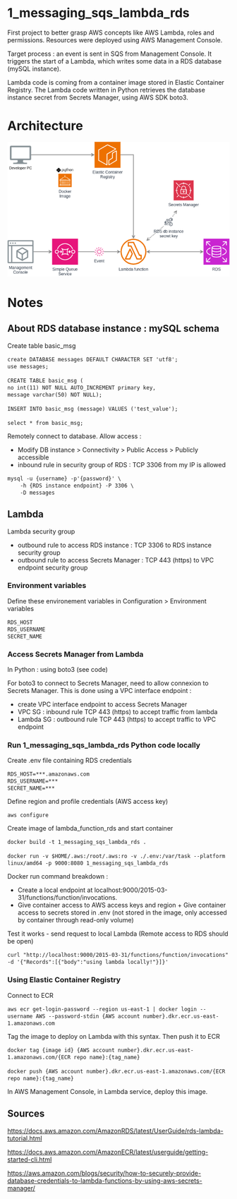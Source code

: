 # 1_messaging_sqs_lambda_rds

First project to better grasp AWS concepts like AWS Lambda, roles and permissions.
Resources were deployed using AWS Management Console.

Target process : an event is sent in SQS from Management Console. It triggers the start of a Lambda, which writes some data in a RDS database (mySQL instance).

Lambda code is coming from a container image stored in Elastic Container Registry. The Lambda code written in Python retrieves the database instance secret from Secrets Manager, using AWS SDK boto3.

# Architecture

![Architecture](./img/AWS_project1.png)


# Notes

## About RDS database instance : mySQL schema

Create table basic_msg
```
create DATABASE messages DEFAULT CHARACTER SET 'utf8';
use messages;

CREATE TABLE basic_msg (
no int(11) NOT NULL AUTO_INCREMENT primary key,
message varchar(50) NOT NULL);

INSERT INTO basic_msg (message) VALUES ('test_value');

select * from basic_msg;
```

Remotely connect to database. Allow access : 
- Modify DB instance > Connectivity > Public Access > Publicly accessible
- inbound rule in security group of RDS : TCP 3306 from my IP is allowed
```
mysql -u {username} -p'{password}' \
    -h {RDS instance endpoint} -P 3306 \
    -D messages
```

## Lambda

Lambda security group
- outbound rule to access RDS instance : TCP 3306 to RDS instance security group
- outbound rule to access Secrets Manager : TCP 443 (https) to VPC endpoint security group

### Environment variables

Define these environement variables in Configuration > Environment variables
```
RDS_HOST
RDS_USERNAME
SECRET_NAME
```

### Access Secrets Manager from Lambda

In Python : using boto3 (see code)

For boto3 to connect to Secrets Manager, need to allow connexion to Secrets Manager. This is done using a VPC interface endpoint : 
- create VPC interface endpoint to access Secrets Manager
- VPC SG : inbound rule TCP 443 (https) to accept traffic from lambda
- Lambda SG : outbound rule TCP 443 (https) to accept traffic to VPC endpoint


### Run 1_messaging_sqs_lambda_rds Python code locally
Create .env file containing RDS credentials
```
RDS_HOST=***.amazonaws.com
RDS_USERNAME=***
SECRET_NAME=***
```

Define region and profile credentials (AWS access key)
```
aws configure
```

Create image of lambda_function_rds and start container
```
docker build -t 1_messaging_sqs_lambda_rds .

docker run -v $HOME/.aws:/root/.aws:ro -v ./.env:/var/task --platform linux/amd64 -p 9000:8080 1_messaging_sqs_lambda_rds
```
Docker run command breakdown :
- Create a local endpoint at localhost:9000/2015-03-31/functions/function/invocations.
- Give container access to AWS access keys and region + Give container access to secrets stored in .env (not stored in the image, only accessed by container through read-only volume)

Test it works - send request to local Lambda (Remote access to RDS should be open)
```
curl "http://localhost:9000/2015-03-31/functions/function/invocations" -d '{"Records":[{"body":"using lambda locally!"}]}'
```


### Using Elastic Container Registry

Connect to ECR
```
aws ecr get-login-password --region us-east-1 | docker login --username AWS --password-stdin {AWS account number}.dkr.ecr.us-east-1.amazonaws.com
```

Tag the image to deploy on Lambda with this syntax. Then push it to ECR
```
docker tag {image id} {AWS account number}.dkr.ecr.us-east-1.amazonaws.com/{ECR repo name}:{tag_name}

docker push {AWS account number}.dkr.ecr.us-east-1.amazonaws.com/{ECR repo name}:{tag_name}
```

In AWS Management Console, in Lambda service, deploy this image.


## Sources

https://docs.aws.amazon.com/AmazonRDS/latest/UserGuide/rds-lambda-tutorial.html

https://docs.aws.amazon.com/AmazonECR/latest/userguide/getting-started-cli.html

https://aws.amazon.com/blogs/security/how-to-securely-provide-database-credentials-to-lambda-functions-by-using-aws-secrets-manager/

